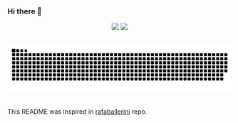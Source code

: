 ### Hi there 👋

<div align="center">  
  <img height="180em" src="https://github-readme-stats.vercel.app/api?username=hewerthomn&show_icons=true&include_all_commits=true&count_private=true"/>
  <img height="180em" src="https://github-readme-stats.vercel.app/api/top-langs/?username=hewerthomn&layout=compact&langs_count=8"/>
</div>

## 

![Snake animation](https://github.com/hewerthomn/hewerthomn/blob/output/github-contribution-grid-snake.svg)

## 

This README was inspired in [rafaballerini](https://github.com/rafaballerini/rafaballerini) repo.
